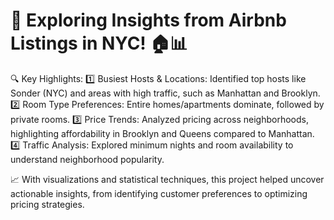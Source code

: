 # 🌟 Exploring Insights from Airbnb Listings in NYC! 🏠📊

🔍 Key Highlights:
1️⃣ Busiest Hosts & Locations: Identified top hosts like Sonder (NYC) and areas with high traffic, such as Manhattan and Brooklyn.
2️⃣ Room Type Preferences: Entire homes/apartments dominate, followed by private rooms.
3️⃣ Price Trends: Analyzed pricing across neighborhoods, highlighting affordability in Brooklyn and Queens compared to Manhattan.
4️⃣ Traffic Analysis: Explored minimum nights and room availability to understand neighborhood popularity.

📈 With visualizations and statistical techniques, this project helped uncover actionable insights, from identifying customer preferences to optimizing pricing strategies.
